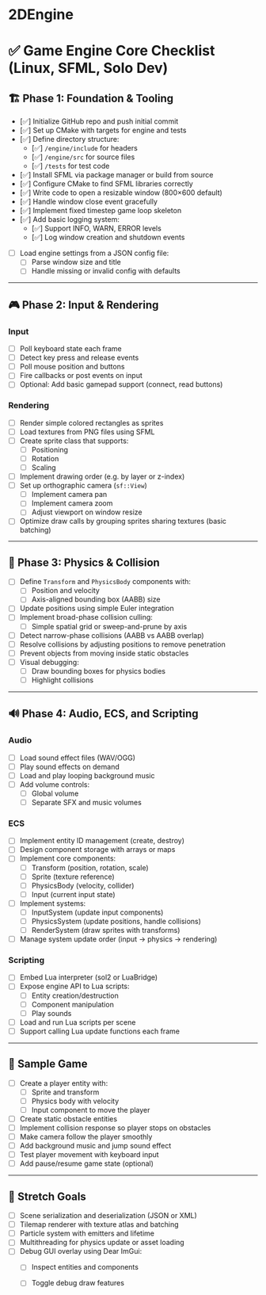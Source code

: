 # 2DEngine

# ✅ Game Engine Core Checklist (Linux, SFML, Solo Dev)

## 🏗️ Phase 1: Foundation & Tooling
- [✅] Initialize GitHub repo and push initial commit
- [✅] Set up CMake with targets for engine and tests
- [✅] Define directory structure:
  - [✅] `/engine/include` for headers
  - [✅] `/engine/src` for source files
  - [✅] `/tests` for test code
- [✅] Install SFML via package manager or build from source
- [✅] Configure CMake to find SFML libraries correctly
- [✅] Write code to open a resizable window (800×600 default)
- [✅] Handle window close event gracefully
- [✅] Implement fixed timestep game loop skeleton
- [✅] Add basic logging system:
  - [✅] Support INFO, WARN, ERROR levels
  - [✅] Log window creation and shutdown events
- [ ] Load engine settings from a JSON config file:
  - [ ] Parse window size and title
  - [ ] Handle missing or invalid config with defaults

---

## 🎮 Phase 2: Input & Rendering
### Input
- [ ] Poll keyboard state each frame
- [ ] Detect key press and release events
- [ ] Poll mouse position and buttons
- [ ] Fire callbacks or post events on input
- [ ] Optional: Add basic gamepad support (connect, read buttons)
  
### Rendering
- [ ] Render simple colored rectangles as sprites
- [ ] Load textures from PNG files using SFML
- [ ] Create sprite class that supports:
  - [ ] Positioning
  - [ ] Rotation
  - [ ] Scaling
- [ ] Implement drawing order (e.g. by layer or z-index)
- [ ] Set up orthographic camera (`sf::View`)
  - [ ] Implement camera pan
  - [ ] Implement camera zoom
  - [ ] Adjust viewport on window resize
- [ ] Optimize draw calls by grouping sprites sharing textures (basic batching)

---

## 🧱 Phase 3: Physics & Collision
- [ ] Define `Transform` and `PhysicsBody` components with:
  - [ ] Position and velocity
  - [ ] Axis-aligned bounding box (AABB) size
- [ ] Update positions using simple Euler integration
- [ ] Implement broad-phase collision culling:
  - [ ] Simple spatial grid or sweep-and-prune by axis
- [ ] Detect narrow-phase collisions (AABB vs AABB overlap)
- [ ] Resolve collisions by adjusting positions to remove penetration
- [ ] Prevent objects from moving inside static obstacles
- [ ] Visual debugging:
  - [ ] Draw bounding boxes for physics bodies
  - [ ] Highlight collisions

---

## 🔊 Phase 4: Audio, ECS, and Scripting
### Audio
- [ ] Load sound effect files (WAV/OGG)
- [ ] Play sound effects on demand
- [ ] Load and play looping background music
- [ ] Add volume controls:
  - [ ] Global volume
  - [ ] Separate SFX and music volumes

### ECS
- [ ] Implement entity ID management (create, destroy)
- [ ] Design component storage with arrays or maps
- [ ] Implement core components:
  - [ ] Transform (position, rotation, scale)
  - [ ] Sprite (texture reference)
  - [ ] PhysicsBody (velocity, collider)
  - [ ] Input (current input state)
- [ ] Implement systems:
  - [ ] InputSystem (update input components)
  - [ ] PhysicsSystem (update positions, handle collisions)
  - [ ] RenderSystem (draw sprites with transforms)
- [ ] Manage system update order (input → physics → rendering)

### Scripting
- [ ] Embed Lua interpreter (sol2 or LuaBridge)
- [ ] Expose engine API to Lua scripts:
  - [ ] Entity creation/destruction
  - [ ] Component manipulation
  - [ ] Play sounds
- [ ] Load and run Lua scripts per scene
- [ ] Support calling Lua update functions each frame

---

## 🧪 Sample Game
- [ ] Create a player entity with:
  - [ ] Sprite and transform
  - [ ] Physics body with velocity
  - [ ] Input component to move the player
- [ ] Create static obstacle entities
- [ ] Implement collision response so player stops on obstacles
- [ ] Make camera follow the player smoothly
- [ ] Add background music and jump sound effect
- [ ] Test player movement with keyboard input
- [ ] Add pause/resume game state (optional)

---

## 🚀 Stretch Goals
- [ ] Scene serialization and deserialization (JSON or XML)
- [ ] Tilemap renderer with texture atlas and batching
- [ ] Particle system with emitters and lifetime
- [ ] Multithreading for physics update or asset loading
- [ ] Debug GUI overlay using Dear ImGui:
  - [ ] Inspect entities and components
  - [ ] Toggle debug draw features

